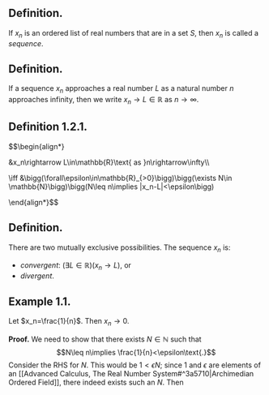 
## Definition.

If $x_n$ is an ordered list of real numbers that are in a set $S$, then $x_n$ is called a *sequence*.

## Definition.

If a sequence $x_n$ approaches a real number $L$ as a natural number $n$ approaches infinity, then we write $x_n\rightarrow L\in \mathbb{R}\text{ as }n\rightarrow \infty$. 

## Definition 1.2.1.

$$\begin{align*}

&x_n\rightarrow L\in\mathbb{R}\text{ as }n\rightarrow\infty\\\\

\iff &\bigg(\forall\epsilon\in\mathbb{R}_{>0}\bigg)\bigg(\exists N\in \mathbb{N}\bigg)\bigg(N\leq n\implies |x_n-L|<\epsilon\bigg)

\end{align*}$$
## Definition. 

There are two mutually exclusive possibilities. The sequence $x_n$ is:
-  *convergent*: $(\exists L\in\mathbb{R})(x_n\rightarrow L)$, or 
- *divergent*.

## Example 1.1.

Let $x_n=\frac{1}{n}$. Then $x_n\rightarrow 0$.

**Proof.** We need to show that there exists $N\in\mathbb{N}$ such that 
$$N\leq n\implies \frac{1}{n}<\epsilon\text{.}$$
Consider the RHS for $N$. This would be $1<\epsilon N$; since $1$ and $\epsilon$ are elements of an [[Advanced Calculus, The Real Number System#^3a5710|Archimedian Ordered Field]], there indeed exists such an $N$. Then 


